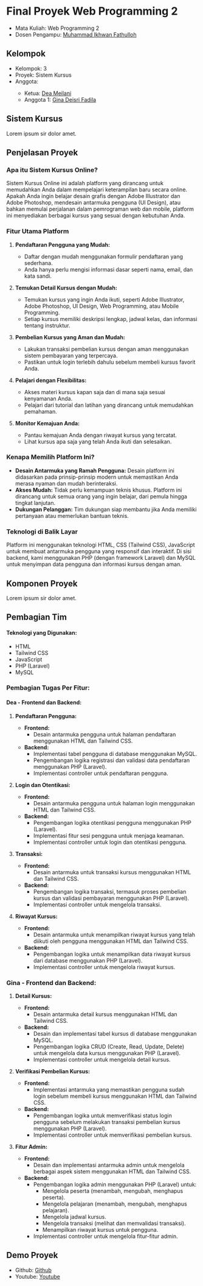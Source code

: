 # Final Proyek Web Programming 2
<ul>
  <li>Mata Kuliah: Web Programming 2</li>
  <li>Dosen Pengampu: <a href="https://github.com/Muhammad-Ikhwan-Fathulloh">Muhammad Ikhwan Fathulloh</a></li>
</ul>

## Kelompok
<ul>
  <li>Kelompok: 3</li>
  <li>Proyek: Sistem Kursus</li>
  <li>Anggota:</li>
  <ul>
    <li>Ketua: <a href="">Dea Meilani</a></li>
    <li>Anggota 1: <a href="">Gina Deisri Fadila</a></li>
  </ul>
</ul>

## Sistem Kursus 
<p>Lorem ipsum sir dolor amet.</p>

## Penjelasan Proyek
### Apa itu Sistem Kursus Online?

Sistem Kursus Online ini adalah platform yang dirancang untuk memudahkan Anda dalam mempelajari keterampilan baru secara online. Apakah Anda ingin belajar desain grafis dengan Adobe Illustrator dan Adobe Photoshop, mendesain antarmuka pengguna (UI Design), atau bahkan memulai perjalanan dalam pemrograman web dan mobile, platform ini menyediakan berbagai kursus yang sesuai dengan kebutuhan Anda.

### Fitur Utama Platform

1. **Pendaftaran Pengguna yang Mudah:**
   - Daftar dengan mudah menggunakan formulir pendaftaran yang sederhana.
   - Anda hanya perlu mengisi informasi dasar seperti nama, email, dan kata sandi.

2. **Temukan Detail Kursus dengan Mudah:**
   - Temukan kursus yang ingin Anda ikuti, seperti Adobe Illustrator, Adobe Photoshop, UI Design, Web Programming, atau Mobile Programming.
   - Setiap kursus memiliki deskripsi lengkap, jadwal kelas, dan informasi tentang instruktur.

3. **Pembelian Kursus yang Aman dan Mudah:**
   - Lakukan transaksi pembelian kursus dengan aman menggunakan sistem pembayaran yang terpercaya.
   - Pastikan untuk login terlebih dahulu sebelum membeli kursus favorit Anda.

4. **Pelajari dengan Flexibilitas:**
   - Akses materi kursus kapan saja dan di mana saja sesuai kenyamanan Anda.
   - Pelajari dari tutorial dan latihan yang dirancang untuk memudahkan pemahaman.

5. **Monitor Kemajuan Anda:**
   - Pantau kemajuan Anda dengan riwayat kursus yang tercatat.
   - Lihat kursus apa saja yang telah Anda ikuti dan selesaikan.

### Kenapa Memilih Platform Ini?

- **Desain Antarmuka yang Ramah Pengguna:** Desain platform ini didasarkan pada prinsip-prinsip modern untuk memastikan Anda merasa nyaman dan mudah berinteraksi.
- **Akses Mudah:** Tidak perlu kemampuan teknis khusus. Platform ini dirancang untuk semua orang yang ingin belajar, dari pemula hingga tingkat lanjutan.
- **Dukungan Pelanggan:** Tim dukungan siap membantu jika Anda memiliki pertanyaan atau memerlukan bantuan teknis.

### Teknologi di Balik Layar

Platform ini menggunakan teknologi HTML, CSS (Tailwind CSS), JavaScript untuk membuat antarmuka pengguna yang responsif dan interaktif. Di sisi backend, kami menggunakan PHP (dengan framework Laravel) dan MySQL untuk menyimpan data pengguna dan informasi kursus dengan aman.

## Komponen Proyek
<p>Lorem ipsum sir dolor amet.</p>

## Pembagian Tim
#### Teknologi yang Digunakan: 
- HTML
- Tailwind CSS
- JavaScript
- PHP (Laravel)
- MySQL

### Pembagian Tugas Per Fitur:

#### Dea - Frontend dan Backend: 

1. **Pendaftaran Pengguna:**
   - **Frontend:** 
     - Desain antarmuka pengguna untuk halaman pendaftaran menggunakan HTML dan Tailwind CSS.
   - **Backend:** 
     - Implementasi tabel pengguna di database menggunakan MySQL.
     - Pengembangan logika registrasi dan validasi data pendaftaran menggunakan PHP (Laravel).
     - Implementasi controller untuk pendaftaran pengguna.

2. **Login dan Otentikasi:**
   - **Frontend:** 
     - Desain antarmuka pengguna untuk halaman login menggunakan HTML dan Tailwind CSS.
   - **Backend:** 
     - Pengembangan logika otentikasi pengguna menggunakan PHP (Laravel).
     - Implementasi fitur sesi pengguna untuk menjaga keamanan.
     - Implementasi controller untuk login dan otentikasi pengguna.

3. **Transaksi:**
   - **Frontend:** 
     - Desain antarmuka untuk transaksi kursus menggunakan HTML dan Tailwind CSS.
   - **Backend:** 
     - Pengembangan logika transaksi, termasuk proses pembelian kursus dan validasi pembayaran menggunakan PHP (Laravel).
     - Implementasi controller untuk mengelola transaksi.

4. **Riwayat Kursus:**
   - **Frontend:** 
     - Desain antarmuka untuk menampilkan riwayat kursus yang telah diikuti oleh pengguna menggunakan HTML dan Tailwind CSS.
   - **Backend:** 
     - Pengembangan logika untuk menampilkan data riwayat kursus dari database menggunakan PHP (Laravel).
     - Implementasi controller untuk mengelola riwayat kursus.

### Gina - Frontend dan Backend:

1. **Detail Kursus:**
   - **Frontend:** 
     - Desain antarmuka detail kursus menggunakan HTML dan Tailwind CSS.
   - **Backend:** 
     - Desain dan implementasi tabel kursus di database menggunakan MySQL.
     - Pengembangan logika CRUD (Create, Read, Update, Delete) untuk mengelola data kursus menggunakan PHP (Laravel).
     - Implementasi controller untuk mengelola detail kursus.

2. **Verifikasi Pembelian Kursus:**
   - **Frontend:** 
     - Implementasi antarmuka yang memastikan pengguna sudah login sebelum membeli kursus menggunakan HTML dan Tailwind CSS.
   - **Backend:** 
     - Pengembangan logika untuk memverifikasi status login pengguna sebelum melakukan transaksi pembelian kursus menggunakan PHP (Laravel).
     - Implementasi controller untuk memverifikasi pembelian kursus.

3. **Fitur Admin:**
   - **Frontend:** 
     - Desain dan implementasi antarmuka admin untuk mengelola berbagai aspek sistem menggunakan HTML dan Tailwind CSS.
   - **Backend:** 
     - Pengembangan logika admin menggunakan PHP (Laravel) untuk:
       - Mengelola peserta (menambah, mengubah, menghapus peserta).
       - Mengelola pelajaran (menambah, mengubah, menghapus pelajaran).
       - Mengelola jadwal kursus.
       - Mengelola transaksi (melihat dan memvalidasi transaksi).
       - Menampilkan riwayat kursus untuk pengguna.
     - Implementasi controller untuk mengelola fitur-fitur admin.

## Demo Proyek
<ul>
  <li>Github: <a href="">Github</a></li>
  <li>Youtube: <a href="">Youtube</a></li>
</ul>
